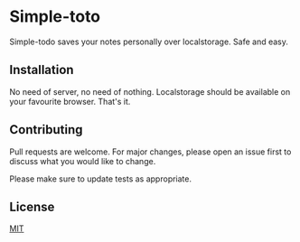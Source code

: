 # Simple-toto

Simple-todo saves your notes personally over localstorage. Safe and easy.

## Installation

No need of server, no need of nothing. Localstorage should be available on your favourite browser. That's it.


## Contributing
Pull requests are welcome. For major changes, please open an issue first to discuss what you would like to change.

Please make sure to update tests as appropriate.

## License
[MIT](https://choosealicense.com/licenses/mit/)